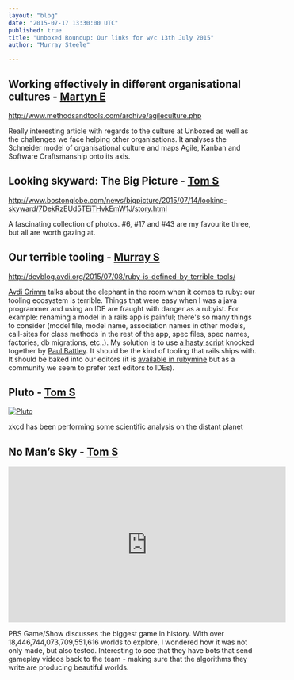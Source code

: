 ```yaml
---
layout: "blog"
date: "2015-07-17 13:30:00 UTC"
published: true
title: "Unboxed Roundup: Our links for w/c 13th July 2015"
author: "Murray Steele"

---
```


## Working effectively in different organisational cultures - [Martyn E](http://www.unboxedconsulting.com/people/martyn-evans)  http://www.methodsandtools.com/archive/agileculture.php  Really interesting article with regards to the culture at Unboxed as well as the challenges we face helping other organisations. It analyses the Schneider model of organisational culture and maps Agile, Kanban and Software Craftsmanship onto its axis.  ## Looking skyward: The Big Picture - [Tom S](http://www.unboxedconsulting.com/people/tom-sabin)  http://www.bostonglobe.com/news/bigpicture/2015/07/14/looking-skyward/7DekRzEUd5TEiTHvkEmW1J/story.html  A fascinating collection of photos. #6, #17 and #43 are my favourite three, but all are worth gazing at.  ## Our terrible tooling - [Murray S](http://www.unboxedconsulting.com/people/murray-steele)  http://devblog.avdi.org/2015/07/08/ruby-is-defined-by-terrible-tools/  [Avdi Grimm](http://avdi.org) talks about the elephant in the room when it comes to ruby: our tooling ecosystem is terrible. Things that were easy when I was a java programmer and using an IDE are fraught with danger as a rubyist. For example: renaming a model in a rails app is painful; there's so many things to consider (model file, model name, association names in other models, call-sites for class methods in the rest of the app, spec files, spec names, factories, db migrations, etc..). My solution is to use [a hasty script](https://gist.github.com/h-lame/2880696) knocked together by [Paul Battley](http://pro-ru.com). It should be the kind of tooling that rails ships with. It should be baked into our editors (it is [available in rubymine](https://www.jetbrains.com/ruby/help/rename-refactorings.html) but as a community we seem to prefer text editors to IDEs).  ## Pluto - [Tom S](http://www.unboxedconsulting.com/people/tom-sabin)  [![Pluto](http://imgs.xkcd.com/comics/pluto.png)](http://xkcd.com/1551/)  xkcd has been performing some scientific analysis on the distant planet   ## No Man’s Sky - [Tom S](http://www.unboxedconsulting.com/people/tom-sabin) <iframe width="560" height="315" src="https://www.youtube.com/embed/2KlmY7zxAp0" frameborder="0" allowfullscreen></iframe>  PBS Game/Show discusses the biggest game in history. With over 18,446,744,073,709,551,616 worlds to explore, I wondered how it was not only made, but also tested. Interesting to see that they have bots that send gameplay videos back to the team - making sure that the algorithms they write are producing beautiful worlds.


